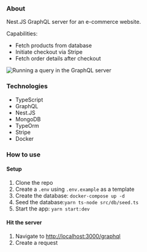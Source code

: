 ### About

Nest.JS GraphQL server for an e-commerce website.

Capabilities:
- Fetch products from database
- Initiate checkout via Stripe
- Fetch order details after checkout

![Running a query in the GraphQL server](https://github.com/user-attachments/assets/c9a00bfd-5292-4b15-a1d9-7b212f49543a)

### Technologies
- TypeScript
- GraphQL
- Nest.JS
- MongoDB
- TypeOrm
- Stripe
- Docker

### How to use

#### Setup
1. Clone the repo
1. Create a `.env` using `.env.example` as a template
1. Create the database: `docker-compose up -d`
1. Seed the database:`yarn ts-node src/db/seed.ts`
1. Start the app: `yarn start:dev`

#### Hit the server

1. Navigate to [http://localhost:3000/graphql](http://localhost:3000/graphql)
1. Create a request
